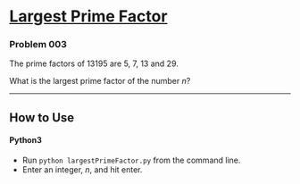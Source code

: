 # [Largest Prime Factor](https://projecteuler.net/problem=3)

### Problem 003

The prime factors of 13195 are 5, 7, 13 and 29.

What is the largest prime factor of the number *n*?

---

## How to Use

#### **Python3**

* Run `python largestPrimeFactor.py` from the command line.
* Enter an integer, *n*, and hit enter.